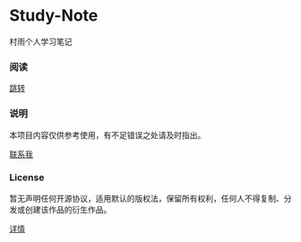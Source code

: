 # Study-Note

村雨个人学习笔记

### 阅读

[跳转](https://cunyu.github.io/study-note/)

### 说明

本项目内容仅供参考使用，有不足错误之处请及时指出。

[联系我](./contact.md)

### License

暂无声明任何开源协议，适用默认的版权法，保留所有权利，任何人不得复制、分发或创建该作品的衍生作品。

[详情](https://help.github.com/articles/licensing-a-repository/)